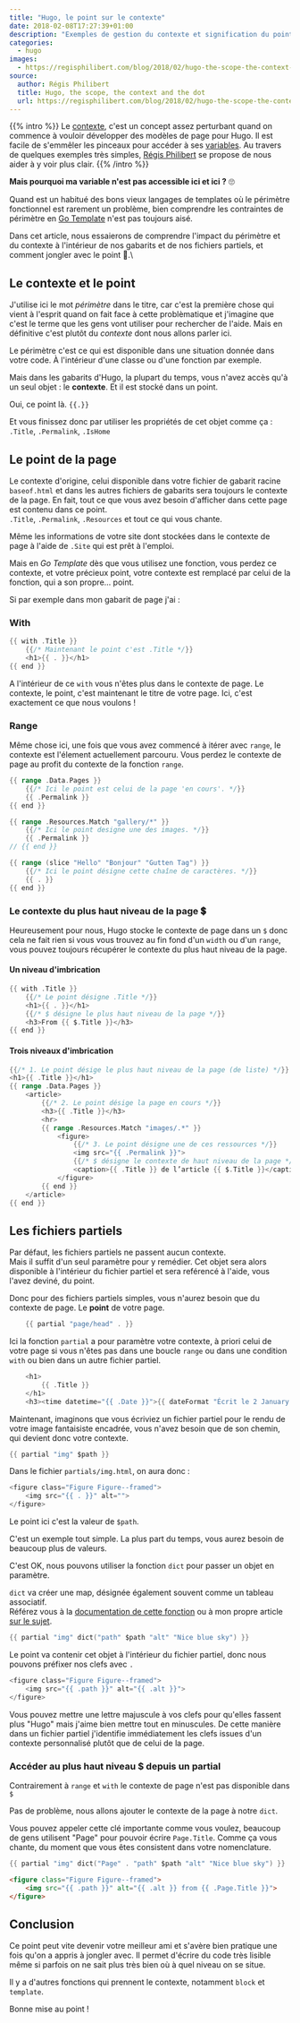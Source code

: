 ```yaml
---
title: "Hugo, le point sur le contexte"
date: 2018-02-08T17:27:39+01:00
description: "Exemples de gestion du contexte et signification du point dans les templates Hugo."
categories:
  - hugo
images:
  - https://regisphilibert.com/blog/2018/02/hugo-the-scope-the-context-and-the-dot/images/featured.png
source:
  author: Régis Philibert
  title: Hugo, the scope, the context and the dot
  url: https://regisphilibert.com/blog/2018/02/hugo-the-scope-the-context-and-the-dot/
---
```


{{% intro %}}
Le [contexte](https://gohugo.io/templates/introduction/#context-aka-the-dot), c'est un concept assez perturbant quand on commence à vouloir développer des modèles de page pour Hugo. Il est facile de s'emmêler les pinceaux pour accéder à ses [variables](https://golang.org/pkg/text/template/#hdr-Variables). Au travers de quelques exemples très simples, [Régis Philibert](https://regisphilibert.com/tags/hugo/) se propose de nous aider à y voir plus clair.
{{% /intro %}}

**Mais pourquoi ma variable n'est pas accessible ici et ici ?** 🙄

Quand est un habitué des bons vieux langages de templates où le périmètre fonctionnel est rarement un problème, bien comprendre les contraintes de périmètre en [Go Template](https://golang.org/pkg/html/template/) n'est pas toujours aisé.

Dans cet article, nous essaierons de comprendre l'impact du périmètre et du contexte à l'intérieur de nos gabarits et de nos fichiers partiels, et comment jongler avec le point 🤹.\

## Le contexte et le point

J'utilise ici le mot _périmètre_ dans le titre, car c'est la première chose qui vient à l'esprit quand on fait face à cette problèmatique et j'imagine que c'est le terme que les gens vont utiliser pour rechercher de l'aide. Mais en définitive c'est plutôt du _contexte_ dont nous allons parler ici.

Le périmètre c'est ce qui est disponible dans une situation donnée dans votre code. À l'intérieur d'une classe ou d'une fonction par exemple.

Mais dans les gabarits d'Hugo, la plupart du temps, vous n'avez accès qu'à un seul objet : le **contexte**. Et il est stocké dans un point.

Oui, ce point là. `{{.}}`

Et vous finissez donc par utiliser les propriétés de cet objet comme ça : \
`.Title`, `.Permalink`, `.IsHome`

## Le point de la page

Le contexte d'origine, celui disponible dans votre fichier de gabarit racine `baseof.html` et dans les autres fichiers de gabarits sera toujours le contexte de la page. En fait, tout ce que vous avez besoin d'afficher dans cette page est contenu dans ce point.\
`.Title`, `.Permalink`, `.Resources` et tout ce qui vous chante.

Même les informations de votre site dont stockées dans le contexte de page à l'aide de `.Site` qui est prêt à l'emploi.

Mais en _Go Template_ dès que vous utilisez une fonction, vous perdez ce contexte, et votre précieux point, votre contexte est remplacé par celui de la fonction, qui a son propre… point.

Si par exemple dans mon gabarit de page j'ai :

### With

```go
{{ with .Title }}
    {{/* Maintenant le point c'est .Title */}}
    <h1>{{ . }}</h1>
{{ end }}
```

A l'intérieur de ce `with` vous n'êtes plus dans le contexte de page. Le contexte, le point, c'est maintenant le titre de votre page. Ici, c'est exactement ce que nous voulons !

### Range

Même chose ici, une fois que vous avez commencé à itérer avec `range`, le contexte est l'élement actuellement parcouru. Vous perdez le contexte de page au profit du contexte de la fonction `range`.


```go
{{ range .Data.Pages }}
    {{/* Ici le point est celui de la page 'en cours'. */}}
    {{ .Permalink }}
{{ end }}
```

```go
{{ range .Resources.Match "gallery/*" }}
    {{/* Ici le point designe une des images. */}}
    {{ .Permalink }}
// {{ end }}
```

```go
{{ range (slice "Hello" "Bonjour" "Gutten Tag") }}
    {{/* Ici le point désigne cette chaîne de caractères. */}}
    {{ . }}
{{ end }}
```

### Le contexte du plus haut niveau de la page 💲

Heureusement pour nous, Hugo stocke le contexte de page dans un `$` donc cela ne fait rien si vous vous trouvez au fin fond d'un `width` ou d'un `range`, vous pouvez toujours récupérer le contexte du plus haut niveau de la page.

#### Un niveau d'imbrication

```go
{{ with .Title }}
    {{/* Le point désigne .Title */}}
    <h1>{{ . }}</h1>
    {{/* $ désigne le plus haut niveau de la page */}}
    <h3>From {{ $.Title }}</h3>
{{ end }}
```

#### Trois niveaux d'imbrication

```go
{{/* 1. Le point désige le plus haut niveau de la page (de liste) */}}
<h1>{{ .Title }}</h1>
{{ range .Data.Pages }}
    <article>
        {{/* 2. Le point désige la page en cours */}}
        <h3>{{ .Title }}</h3>
        <hr>
        {{ range .Resources.Match "images/.*" }}
            <figure>
                {{/* 3. Le point désigne une de ces ressources */}}
                <img src="{{ .Permalink }}">
                {{/* $ désigne le contexte de haut niveau de la page */}}
                <caption>{{ .Title }} de l’article {{ $.Title }}</caption>
            </figure>
        {{ end }}
    </article>
{{ end }}
```

## Les fichiers partiels

Par défaut, les fichiers partiels ne passent aucun contexte.\
Mais il suffit d'un seul paramètre pour y remédier. Cet objet sera alors disponible à l'intérieur du fichier partiel et sera reférencé à l'aide, vous l'avez deviné, du point.

Donc pour des fichiers partiels simples, vous n'aurez besoin que du contexte de page. Le **point** de votre page.

```go
    {{ partial "page/head" . }}
```

Ici la fonction `partial` a pour paramètre votre contexte, à priori celui de votre page si vous n'êtes pas dans une boucle `range` ou dans une condition `with` ou bien dans un autre fichier partiel.

```go
    <h1>
        {{ .Title }}
    </h1>
    <h3><time datetime="{{ .Date }}">{{ dateFormat "Écrit le 2 January 2006" .Date }}</time></h3>
```

Maintenant, imaginons que vous écriviez un fichier partiel pour le rendu de votre image fantaisiste encadrée, vous n'avez besoin que de son chemin, qui devient donc votre contexte.

```go
{{ partial "img" $path }}
```

Dans le fichier `partials/img.html`, on aura donc :

```go
<figure class="Figure Figure--framed">
    <img src="{{ . }}" alt="">
</figure>
```

Le point ici c'est la valeur de `$path`.

C'est un exemple tout simple. La plus part du temps, vous aurez besoin de beaucoup plus de valeurs.

C'est OK, nous pouvons utiliser la fonction `dict` pour passer un objet en paramètre.

`dict` va créer une map, désignée également souvent comme un tableau associatif.\
Référez vous à la [documentation de cette fonction](https://gohugo.io/functions/dict) ou à mon propre article [sur le sujet](https://regisphilibert.com/blog/2017/04/hugo-go-template-translator-explained-understanding/#associative-arrays).

```go
{{ partial "img" dict("path" $path "alt" "Nice blue sky") }}
```

Le point va contenir cet objet à l'intérieur du fichier partiel, donc nous pouvons préfixer nos clefs avec `.`

```go
<figure class="Figure Figure--framed">
    <img src="{{ .path }}" alt="{{ .alt }}">
</figure>
```

Vous pouvez mettre une lettre majuscule à vos clefs pour qu'elles fassent plus "Hugo" mais j'aime bien mettre tout en minuscules. De cette manière dans un fichier partiel j'identifie immédiatement les clefs issues d'un contexte personnalisé plutôt que de celui de la page.

### Accéder au plus haut niveau \$ depuis un partial

Contrairement à `range` et `with` le contexte de page n'est pas disponible dans `$`

Pas de problème, nous allons ajouter le contexte de la page à notre `dict`.

Vous pouvez appeler cette clé importante comme vous voulez, beaucoup de gens utilisent "Page" pour pouvoir écrire `Page.Title`. Comme ça vous chante, du moment que vous êtes consistent dans votre nomenclature.

```go
{{ partial "img" dict("Page" . "path" $path "alt" "Nice blue sky") }}
```

```html
<figure class="Figure Figure--framed">
    <img src="{{ .path }}" alt="{{ .alt }} from {{ .Page.Title }}">
</figure>
```

## Conclusion

Ce point peut vite devenir votre meilleur ami et s'avère bien pratique une fois qu'on a appris à jongler avec. Il permet d'écrire du code très lisible même si parfois on ne sait plus très bien où à quel niveau on se situe.

Il y a d'autres fonctions qui prennent le contexte, notamment `block` et `template`.

Bonne mise au point !

